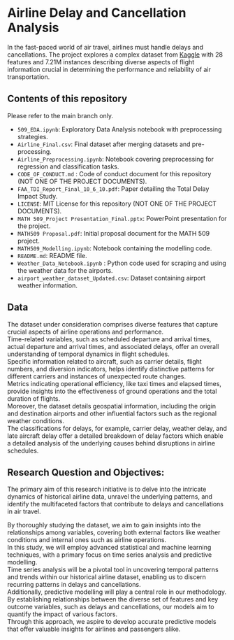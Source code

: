 # Airline Delay and Cancellation Analysis
In the fast-paced world of air travel, airlines must handle delays and cancellations. The project explores a complex dataset from [Kaggle](https://www.kaggle.com/datasets/yuanyuwendymu/airline-delay-and-cancellation-data-2009-2018?select=2015.csv) with 28 features and 7.21M instances describing diverse aspects of flight information crucial in determining the performance and reliability of air transportation.

## Contents of this repository 
Please refer to the main branch only.  
- `509_EDA.ipynb`: Exploratory Data Analysis notebook with preprocessing strategies.  
- `Airline_Final.csv`: Final dataset after merging datasets and pre-processing.  
- `Airline_Preprocessing.ipynb`: Notebook covering preprocessing for regression and classification tasks.
- `CODE_OF_CONDUCT.md` : Code of conduct document for this repository (NOT ONE OF THE PROJECT DOCUMENTS).
- `FAA_TDI_Report_Final_10_6_10.pdf`: Paper detailing the Total Delay Impact Study.
- `LICENSE`: MIT License for this repository (NOT ONE OF THE PROJECT DOCUMENTS).
- `MATH 509_Project Presentation_Final.pptx`: PowerPoint presentation for the project.  
- `MATH509 Proposal.pdf`: Initial proposal document for the MATH 509 project.  
- `MATH509_Modelling.ipynb`: Notebook containing the modelling code.  
- `README.md`: README file.
- `Weather_Data_Notebook.ipynb` : Python code used for scraping and using the weather data for the airports.
- `airport_weather_dataset_Updated.csv`: Dataset containing airport weather information.   

## Data
The dataset under consideration comprises diverse features that capture crucial aspects of airline operations and performance.   
Time-related variables, such as scheduled departure and arrival times, actual departure and arrival times, and associated delays, offer an overall understanding of temporal dynamics in flight schedules.   
Specific information related to aircraft, such as carrier details, flight numbers, and diversion indicators, helps identify distinctive patterns for different carriers and instances of unexpected route changes.   
Metrics indicating operational efficiency, like taxi times and elapsed times, provide insights into the effectiveness of ground operations and the total duration of flights.   
Moreover, the dataset details geospatial information, including the origin and destination airports and other influential factors such as the regional weather conditions.   
The classifications for delays, for example, carrier delay, weather delay, and late aircraft delay offer a detailed breakdown of delay factors which enable a detailed analysis of the underlying causes behind disruptions in airline schedules.  

## Research Question and Objectives:   
The primary aim of this research initiative is to delve into the intricate dynamics of historical airline data, unravel the underlying patterns, and identify the multifaceted factors that contribute to delays and cancellations in air travel.  

By thoroughly studying the dataset, we aim to gain insights into the relationships among variables, covering both external factors like weather conditions and internal ones such as airline operations.  
In this study, we will employ advanced statistical and machine learning techniques, with a primary focus on time series analysis and predictive modelling.   
Time series analysis will be a pivotal tool in uncovering temporal patterns and trends within our historical airline dataset, enabling us to discern recurring patterns in delays and cancellations.  
Additionally, predictive modelling will play a central role in our methodology.   
By establishing relationships between the diverse set of features and key outcome variables, such as delays and cancellations, our models aim to quantify the impact of various factors.   
Through this approach, we aspire to develop accurate predictive models that offer valuable insights for airlines and passengers alike.  
